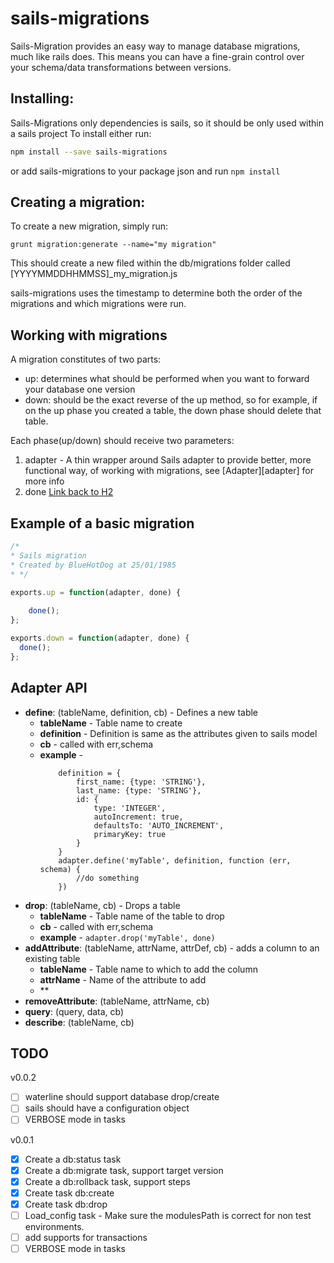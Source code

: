 # sails-migrations

Sails-Migration provides an easy way to manage database migrations, much like rails does.
This means you can have a fine-grain control over your schema/data transformations between versions.

## Installing:

Sails-Migrations only dependencies is sails, so it should be only used within a sails project
To install either run:

```bash
npm install --save sails-migrations
```
or add sails-migrations to your package json and run ```npm install```

## Creating a migration:

To create a new migration, simply run:
```
grunt migration:generate --name="my migration"
```
This should create a new filed within the db/migrations folder called [YYYYMMDDHHMMSS]_my_migration.js

sails-migrations uses the timestamp to determine both the order of the migrations and which
migrations were run.


## Working with migrations

A migration constitutes of two parts:

- up: determines what should be performed when you want to forward your database one version
- down: should be the exact reverse of the up method, so for example, if on the up phase you created a table, the down phase should delete that table.

Each phase(up/down) should receive two parameters: 

1. adapter - A thin wrapper around Sails adapter to provide better, more functional way, of working with migrations, see [Adapter][adapter] for more info
2. done
[Link back to H2](#adapter)

## Example of a basic migration

```javascript
/*
* Sails migration
* Created by BlueHotDog at 25/01/1985
* */

exports.up = function(adapter, done) {
	
	done();
};

exports.down = function(adapter, done) {
  done();
};

```

## <a id="contact_form"></a>Adapter API
-  **define**: (tableName, definition, cb) - Defines a new table
	- **tableName** - Table name to create
	- **definition** - Definition is same as the attributes given to sails model
	- **cb** - called with err,schema
	- **example** - 
		```
			definition = {
				first_name: {type: 'STRING'},
				last_name: {type: 'STRING'},
				id: {
					type: 'INTEGER',
					autoIncrement: true,
					defaultsTo: 'AUTO_INCREMENT',
					primaryKey: true
				}
			}
			adapter.define('myTable', definition, function (err, schema) {
				//do something
			})
		```
- **drop**: (tableName, cb) - Drops a table
	- **tableName** - Table name of the table to drop 
	- **cb** - called with err,schema
	- **example** - ```adapter.drop('myTable', done)```
- **addAttribute**: (tableName, attrName, attrDef, cb) - adds a column to an existing table
	- **tableName** - Table name to which to add the column
	- **attrName** - Name of the attribute to add
	- **
- **removeAttribute**: (tableName, attrName, cb)
- **query**: (query, data, cb)
- **describe**: (tableName, cb)

## TODO

v0.0.2
- [ ] waterline should support database drop/create
- [ ] sails should have a configuration object
- [ ] VERBOSE mode in tasks

v0.0.1
- [x] Create a db:status task
- [x] Create a db:migrate task, support target version
- [x] Create a db:rollback task, support steps
- [x] Create task db:create
- [x] Create task db:drop
- [ ] Load_config task - Make sure the modulesPath is correct for non test environments.
- [ ] add supports for transactions
- [ ] VERBOSE mode in tasks
